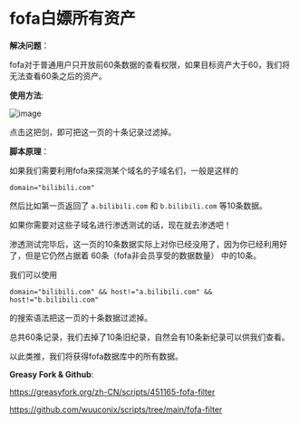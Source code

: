 # fofa白嫖所有资产

**解决问题**：

fofa对于普通用户只开放前60条数据的查看权限，如果目标资产大于60，我们将无法查看60条之后的资产。

**使用方法**:

![image](https://tva3.sinaimg.cn/large/007YVyKcly1h630stugroj30fv02t74z.jpg)

点击这把剑，即可把这一页的十条记录过滤掉。

**脚本原理**：

如果我们需要利用fofa来探测某个域名的子域名们，一般是这样的

```
domain="bilibili.com"
```

然后比如第一页返回了 `a.bilibili.com` 和 `b.bilibili.com` 等10条数据。

如果你需要对这些子域名进行渗透测试的话，现在就去渗透吧！

渗透测试完毕后，这一页的10条数据实际上对你已经没用了，因为你已经利用好了，但是它仍然占据着 60条（fofa非会员享受的数据数量） 中的10条。

我们可以使用

```
domain="bilibili.com" && host!="a.bilibili.com" && host!="b.bilibili.com"
```

的搜索语法把这一页的十条数据过滤掉。

总共60条记录，我们去掉了10条旧纪录，自然会有10条新纪录可以供我们查看。

以此类推，我们将获得fofa数据库中的所有数据。

**Greasy Fork & Github**:

https://greasyfork.org/zh-CN/scripts/451165-fofa-filter

https://github.com/wuuconix/scripts/tree/main/fofa-filter